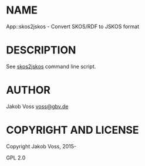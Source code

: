 # NAME

App::skos2jskos - Convert SKOS/RDF to JSKOS format

# DESCRIPTION

See [skos2jskos](https://metacpan.org/pod/skos2jskos) command line script.

# AUTHOR

Jakob Voss <voss@gbv.de>

# COPYRIGHT AND LICENSE

Copyright Jakob Voss, 2015-

GPL 2.0
